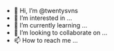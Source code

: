 - 👋 Hi, I’m @twentysvns
- 👀 I’m interested in ...
- 🌱 I’m currently learning ...
- 💞️ I’m looking to collaborate on ...
- 📫 How to reach me ...

<!---
twentysvns/twentysvns is a ✨ special ✨ repository because its `README.md` (this file) appears on your GitHub profile.
You can click the Preview link to take a look at your changes.
--->
